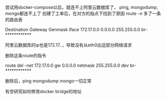 尝试用docker-compose以后，就连不上阿里云数据库了，
ping, mongodump, mongo都连不上了
创建了工单后，在对方的指点下找到了原因
route -n
多了一条的路由表

Destination Gateway Genmask     Iface
172.17.0.0  0.0.0.0 255.255.0.0 br-************

阿里云数据库的ip也是172.17.*.*，导致没有从eth0出这部分网络请求

删除这条route的指令

route del -net 172.17.0.0 gw 0.0.0.0 netmask 255.255.0.0 dev br-************

删除后，ping mongodump mongo一切正常

有空研究如何修改docker bridge的地址
